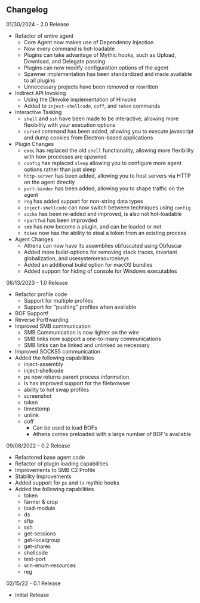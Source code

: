 ## Changelog
01/30/2024 - 2.0 Release
- Refactor of entire agent
    - Core Agent now makes use of Dependency Injection
    - Now every command is hot-loadable
    - Plugins can take advantage of Mythic hooks, such as Upload, Download, and Delegate passing
    - Plugins can now modify configuration options of the agent
    - Spawner implementation has been standardized and made available to all plugins
    - Unnecessary projects have been removed or rewritten
- Indirect API Invoking
    - Using the DInvoke implementation of HInvoke
    - Added to `inject-shellcode`, `coff`, and `token` commands
- Interactive Tasking
    - `shell` and `ssh` have been made to be interactive, allowing more flexibility with your execution options
    - `cursed` command has been added, allowing you to execute javascript and dump cookies from Electron-based applications
- Plugin Changes
    - `exec` has replaced the old `shell` functionality, allowing more flexibility with how processes are spawned
    - `config` has replaced `sleep` allowing you to configure more agent options rather than just sleep
    - `http-server` has been added, allowing you to host servers via HTTP on the agent directly
    - `port-bender` has been added, allowing you to shape traffic on the agent
    - `reg` has added support for non-string data types
    - `inject-shellcode` can now switch between techniques using `config`
    - `socks` has been re-added and improved, is also not hot-loadable
    - `rportfwd` has been improvded
    - `smb` has now become a plugin, and can be loaded or not
    - `token` now has the ability to steal a token from an existing process
- Agent Changes
    - Athena can now have its assemblies obfuscated using Obfuscar
    - Added more build-options for removing stack traces, invariant globalization, and usesystemresourcekeys
    - Added an additional build option for macOS bundles
    - Added support for hiding of console for Windows executables

06/13/2023 - 1.0 Release
- Refactor profile code
  - Support for multiple profiles
  - Support for "pushing" profiles when available
- BOF Support!
- Reverse Portfwarding
- Improved SMB communication
  - SMB Communication is now lighter on the wire
  - SMB links now support a one-to-many communications
  - SMB links can be linked and unlinked as necessary
- Improved SOCKS5 communication
- Added the following capabilities
  - inject-assembly
  - inject-shellcode
  - ps now returns parent process information
  - ls has improved support for the filebrowser
  - ability to hot swap profiles
  - screenshot
  - token
  - timestomp
  - unlink
  - coff
    - Can be used to load BOFs
    - Athena comes preloaded with a large number of BOF's available

09/08/2022 - 0.2 Release
 - Refactored base agent code
 - Refactor of plugin loading capabilities
 - Improvements to SMB C2 Profile
 - Stability Improvements
 - Added support for `ps` and `ls` mythic hooks
 - Added the following capabilities
 	- token
 	- farmer & crop
 	- load-module
 	- ds
 	- sftp
 	- ssh
 	- get-sessions
 	- get-localgroup
 	- get-shares
 	- shellcode
 	- test-port
 	- win-enum-resources
 	- reg

02/15/22 - 0.1 Release
 - Initial Release


